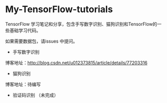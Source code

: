 # My-TensorFlow-tutorials
TensorFlow 学习笔记和分享，包含手写数字识别、猫狗识别和TensorFlow的一些基础学习代码。

如果需要数据包，请issues 中提问。

* 手写数字识别

博客地址：http://blog.csdn.net/u012373815/article/details/77203316

* 猫狗识别

博客地址：待编写

* 验证码识别 （未完成）
